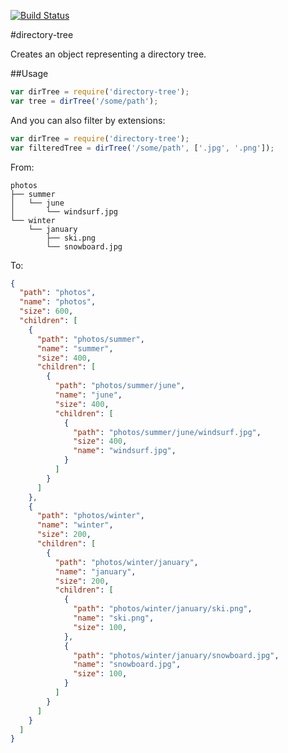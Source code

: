 [![Build Status](https://travis-ci.org/tborychowski/node-directory-tree.svg?branch=master)](https://travis-ci.org/tborychowski/node-directory-tree)

#directory-tree

Creates an object representing a directory tree.


##Usage

```javascript
var dirTree = require('directory-tree');
var tree = dirTree('/some/path');
```

And you can also filter by extensions:

```javascript
var dirTree = require('directory-tree');
var filteredTree = dirTree('/some/path', ['.jpg', '.png']);
```




From:

```
photos
├── summer
│   └── june
│       └── windsurf.jpg
└── winter
    └── january
        ├── ski.png
        └── snowboard.jpg
```

To:

```json
{
  "path": "photos",
  "name": "photos",
  "size": 600,
  "children": [
    {
      "path": "photos/summer",
      "name": "summer",
      "size": 400,
      "children": [
        {
          "path": "photos/summer/june",
          "name": "june",
          "size": 400,
          "children": [
            {
              "path": "photos/summer/june/windsurf.jpg",
              "size": 400,
              "name": "windsurf.jpg",
            }
          ]
        }
      ]
    },
    {
      "path": "photos/winter",
      "name": "winter",
      "size": 200,
      "children": [
        {
          "path": "photos/winter/january",
          "name": "january",
          "size": 200,
          "children": [
            {
              "path": "photos/winter/january/ski.png",
              "name": "ski.png",
              "size": 100,
            },
            {
              "path": "photos/winter/january/snowboard.jpg",
              "name": "snowboard.jpg",
              "size": 100,
            }
          ]
        }
      ]
    }
  ]
}
```
